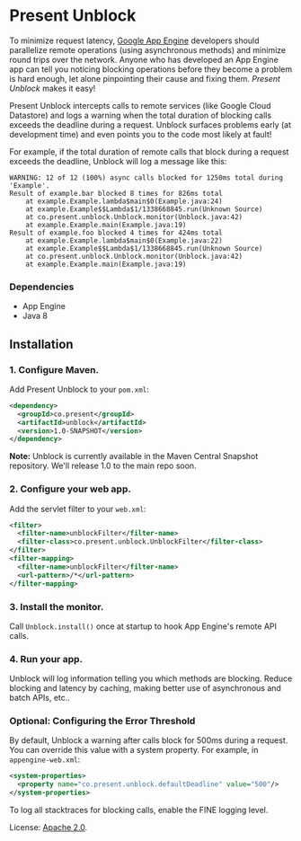 # Present Unblock

To minimize request latency, [Google App Engine](https://cloud.google.com/appengine/docs/java/) 
developers should parallelize remote operations (using asynchronous methods) and minimize round 
trips over the network. Anyone who has developed an App Engine app can tell you noticing blocking 
operations before they become a problem is hard enough, let alone pinpointing their cause and fixing 
them. *Present Unblock* makes it easy!

Present Unblock intercepts calls to remote services (like Google Cloud Datastore) and logs a warning
when the total duration of blocking calls exceeds the deadline during a request. Unblock surfaces 
problems  early (at development time) and even points you to the code most likely at fault!

For example, if the total duration of remote calls that block during a request exceeds the deadline,
Unblock will log a message like this:

```
WARNING: 12 of 12 (100%) async calls blocked for 1250ms total during 'Example'.
Result of example.bar blocked 8 times for 826ms total
	at example.Example.lambda$main$0(Example.java:24)
	at example.Example$$Lambda$1/1338668845.run(Unknown Source)
	at co.present.unblock.Unblock.monitor(Unblock.java:42)
	at example.Example.main(Example.java:19)
Result of example.foo blocked 4 times for 424ms total
	at example.Example.lambda$main$0(Example.java:22)
	at example.Example$$Lambda$1/1338668845.run(Unknown Source)
	at co.present.unblock.Unblock.monitor(Unblock.java:42)
	at example.Example.main(Example.java:19)
```

### Dependencies

- App Engine
- Java 8

## Installation

### 1. Configure Maven.

Add Present Unblock to your `pom.xml`:

```xml
<dependency>
  <groupId>co.present</groupId>
  <artifactId>unblock</artifactId>
  <version>1.0-SNAPSHOT</version>
</dependency>
```

**Note:** Unblock is currently available in the Maven Central Snapshot repository. We'll release 1.0
to the main repo soon.

### 2. Configure your web app.

Add the servlet filter to your `web.xml`:

```xml
<filter>
  <filter-name>unblockFilter</filter-name>
  <filter-class>co.present.unblock.UnblockFilter</filter-class>
</filter>
<filter-mapping>
  <filter-name>unblockFilter</filter-name>
  <url-pattern>/*</url-pattern>
</filter-mapping>

```

### 3. Install the monitor.

Call `Unblock.install()` once at startup to hook App Engine's remote API calls.

### 4. Run your app.

Unblock will log information telling you which methods are blocking. Reduce blocking and latency by
caching, making better use of asynchronous and batch APIs, etc..

### Optional: Configuring the Error Threshold

By default, Unblock a warning after calls block for 500ms during a request. You can
override this value with a system property. For example, in `appengine-web.xml`:

```xml
<system-properties>
  <property name="co.present.unblock.defaultDeadline" value="500"/>
</system-properties>
```

To log all stacktraces for blocking calls, enable the FINE logging level.

License: [Apache 2.0](http://www.apache.org/licenses/LICENSE-2.0.txt). 